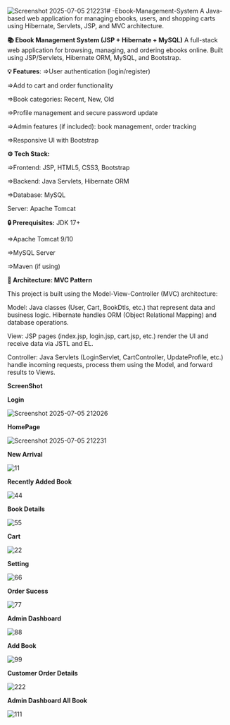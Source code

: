 ![Screenshot 2025-07-05 212231](https://github.com/user-attachments/assets/13e95739-46ea-40bd-9f09-2552357f5054)# -Ebook-Management-System
A Java-based web application for managing ebooks, users, and shopping carts using Hibernate, Servlets, JSP, and MVC architecture.

**📚 Ebook Management System (JSP + Hibernate + MySQL)**
A full-stack web application for browsing, managing, and ordering ebooks online.
Built using JSP/Servlets, Hibernate ORM, MySQL, and Bootstrap.

**💡 Features**:
=>User authentication (login/register)

=>Add to cart and order functionality

=>Book categories: Recent, New, Old

=>Profile management and secure password update

=>Admin features (if included): book management, order tracking

=>Responsive UI with Bootstrap

**⚙️ Tech Stack:**

=>Frontend: JSP, HTML5, CSS3, Bootstrap

=>Backend: Java Servlets, Hibernate ORM

=>Database: MySQL

Server: Apache Tomcat

**🔒 Prerequisites:**
JDK 17+

=>Apache Tomcat 9/10

=>MySQL Server

=>Maven (if using)

**🎯 Architecture: MVC Pattern**

This project is built using the Model-View-Controller (MVC) architecture:

Model: Java classes (User, Cart, BookDtls, etc.) that represent data and business logic. Hibernate handles ORM (Object Relational Mapping) and database operations.

View: JSP pages (index.jsp, login.jsp, cart.jsp, etc.) render the UI and receive data via JSTL and EL.

Controller: Java Servlets (LoginServlet, CartController, UpdateProfile, etc.) handle incoming requests, process them using the Model, and forward results to Views.

**ScreenShot**

**Login**

![Screenshot 2025-07-05 212026](https://github.com/user-attachments/assets/4d20790b-e0d2-4770-a2b8-c22fe9f6194a)

**HomePage**

![Screenshot 2025-07-05 212231](https://github.com/user-attachments/assets/be01a236-da03-487f-ade0-1aab24143377)

**New Arrival**

![11](https://github.com/user-attachments/assets/51a23c08-f194-4d30-8119-9058c6fcff33)

**Recently Added Book**

![44](https://github.com/user-attachments/assets/6f807308-322b-4a95-b11e-e67717b9d74c)

**Book Details**

![55](https://github.com/user-attachments/assets/8999f2ab-04b3-488a-b79c-765ca0d050f0)

**Cart**

![22](https://github.com/user-attachments/assets/6e7de4fc-a380-4d9d-b198-5e9e49752646)

**Setting**

![66](https://github.com/user-attachments/assets/1b333764-6048-4ff3-a7b4-68ff80b7992d)

**Order Sucess**

![77](https://github.com/user-attachments/assets/913385c7-1782-40f6-a3f4-fb2ab1194440)

**Admin Dashboard**

![88](https://github.com/user-attachments/assets/41f90a53-b88d-46b7-9b43-7b8dd2eede1d)

**Add Book**

![99](https://github.com/user-attachments/assets/e49fd7f1-2b4f-40bb-a2b9-1573bc061c12)

**Customer Order Details**

![222](https://github.com/user-attachments/assets/f565294e-d380-4dd6-a345-6476ce35cf0c)

**Admin Dashboard All Book**

![111](https://github.com/user-attachments/assets/d4d31b97-cb5c-4e0c-81af-152979e5d6ff)





